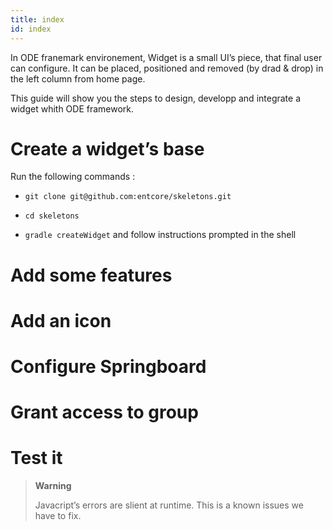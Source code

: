 ```yaml
---
title: index
id: index
---
```

In ODE franemark environement, Widget is a small UI’s piece, that final user can configure. It can be placed, positioned and removed (by drad & drop) in the left column from home page.

This guide will show you the steps to design, developp and integrate a widget whith ODE framework.

# Create a widget’s base

Run the following commands :

-   `git clone git@github.com:entcore/skeletons.git`

-   `cd skeletons`

-   `gradle createWidget` and follow instructions prompted in the shell

# Add some features

# Add an icon

# Configure Springboard

# Grant access to group

# Test it

> **Warning**
>
> Javacript’s errors are slient at runtime. This is a known issues we have to fix.
